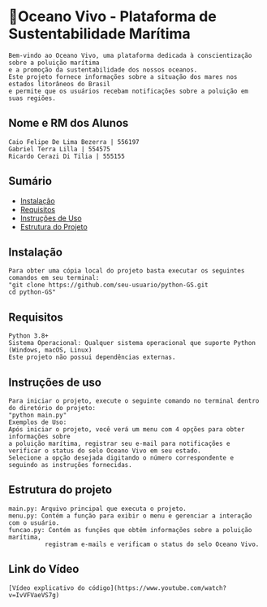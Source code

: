 # 🌊Oceano Vivo - Plataforma de Sustentabilidade Marítima
    Bem-vindo ao Oceano Vivo, uma plataforma dedicada à conscientização sobre a poluição marítima
    e a promoção da sustentabilidade dos nossos oceanos.
    Este projeto fornece informações sobre a situação dos mares nos estados litorâneos do Brasil
    e permite que os usuários recebam notificações sobre a poluição em suas regiões.

## Nome e RM dos Alunos
    Caio Felipe De Lima Bezerra | 556197
    Gabriel Terra Lilla | 554575
    Ricardo Cerazi Di Tilia | 555155

## Sumário
- [Instalação](#instalação)
- [Requisitos](#requisitos)
- [Instruções de Uso](#instruções-de-uso)
- [Estrutura do Projeto](#estrutura-do-projeto)


## Instalação
    Para obter uma cópia local do projeto basta executar os seguintes comandos em seu terminal:
    "git clone https://github.com/seu-usuario/python-GS.git
    cd python-GS"

## Requisitos
    Python 3.8+
    Sistema Operacional: Qualquer sistema operacional que suporte Python (Windows, macOS, Linux)
    Este projeto não possui dependências externas.

## Instruções de uso
    Para iniciar o projeto, execute o seguinte comando no terminal dentro do diretório do projeto:
    "python main.py"
    Exemplos de Uso:
    Após iniciar o projeto, você verá um menu com 4 opções para obter informações sobre
    a poluição marítima, registrar seu e-mail para notificações e verificar o status do selo Oceano Vivo em seu estado.
    Selecione a opção desejada digitando o número correspondente e seguindo as instruções fornecidas.

## Estrutura do projeto
    main.py: Arquivo principal que executa o projeto.
    menu.py: Contém a função para exibir o menu e gerenciar a interação com o usuário.
    funcao.py: Contém as funções que obtêm informações sobre a poluição marítima,
              registram e-mails e verificam o status do selo Oceano Vivo.
## Link do Vídeo
    [Vídeo explicativo do código](https://www.youtube.com/watch?v=IvVFVaeVS7g)
